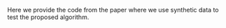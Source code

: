 Here we provide the code from the paper where we use synthetic data to test the proposed algorithm.
